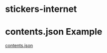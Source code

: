 # stickers-internet
# contents.json Example
[contents.json](https://gist.github.com/viztushar/08845eb0d66572101515b22a471cd54c)

